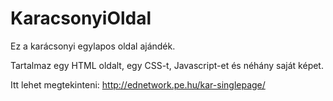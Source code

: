 # KaracsonyiOldal

Ez a karácsonyi egylapos oldal ajándék.

Tartalmaz egy HTML oldalt, egy CSS-t, Javascript-et és néhány saját képet.

Itt lehet megtekinteni: http://ednetwork.pe.hu/kar-singlepage/
